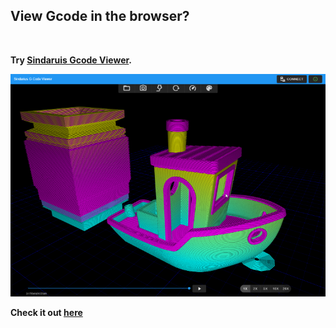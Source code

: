 ## View Gcode in the browser?<br>   
<br>   
   
**Try [Sindaruis Gcode Viewer](http://sindarius.com/).**<br>   
   
![Gcode Viewer](https://raw.githubusercontent.com/MintyTrebor/ReleaseMgr/main/RelMgrData/splash/gcodeviewer.png)   
    
**Check it out [here](http://sindarius.com/)**

